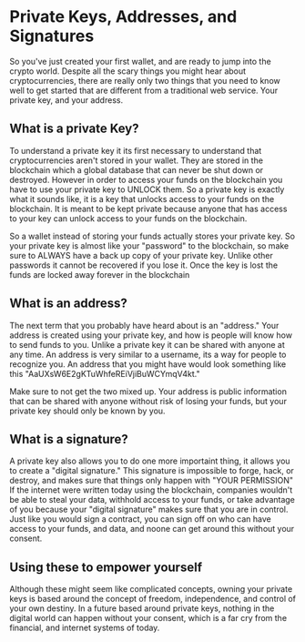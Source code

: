 # Private Keys, Addresses, and Signatures

So you've just created your first wallet, and are ready to jump into the crypto world. Despite all the scary things you might hear about cryptocurrencies, there are really only two things that you need to know well to get started that are different from a traditional web service. Your private key, and your address. 

## What is a private Key?

To understand a private key it its first necessary to understand that cryptocurrencies aren't stored in your wallet. They are stored in the blockchain which a global database that can never be shut down or destroyed. However in order to access your funds on the blockchain you have to use your private key to UNLOCK them. So a private key is exactly what it sounds like, it is a key that unlocks access to your funds on the blockchain. It is meant to be kept private because anyone that has access to your key can unlock access to your funds on the blockchain.

So a wallet instead of storing your funds actually stores your private key. So your private key is almost like your "password" to the blockchain, so make sure to ALWAYS have a back up copy of your private key. Unlike other passwords it cannot be recovered if you lose it. Once the key is lost the funds are locked away forever in the blockchain

## What is an address?

The next term that you probably have heard about is an "address." Your address is created using your private key, and how is people will know how to send funds to you. Unlike a private key it can be shared with anyone at any time. An address is very similar to a username, its a way for people to recognize you. An address that you might have would look something like this "AaUXsW6E2gKTuWhfeREiVjiBuWCYmqV4kt."

Make sure to not get the two mixed up. Your address is public information that can be shared with anyone without risk of losing your funds, but your private key should only be known by you. 

## What is a signature?

A private key also allows you to do one more importaint thing, it allows you to create a "digital signature." This signature is impossible to forge, hack, or destroy, and makes sure that things only happen with "YOUR PERMISSION" If the internet were written today using the blockchain, companies wouldn't be able to steal your data, withhold access to your funds, or take advantage of you because your "digital signature" makes sure that you are in control. Just like you would sign a contract, you can sign off on who can have access to your funds, and data, and noone can get around this without your consent. 

## Using these to empower yourself

Although these might seem like complicated concepts, owning your private keys is based around the concept of freedom, independence, and control of your own destiny. In a future based around private keys, nothing in the digital world can happen without your consent, which is a far cry from the financial, and internet systems of today.